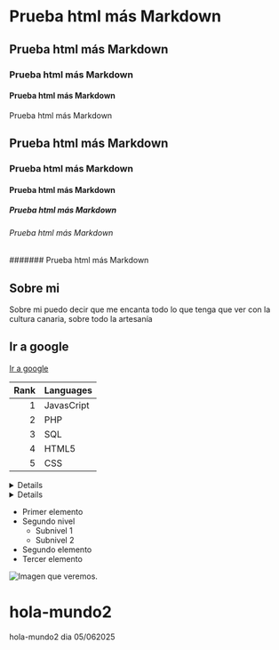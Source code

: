 <h1>Prueba html más Markdown</h1>
<h2>Prueba html más Markdown</h2>
<h3>Prueba html más Markdown</h3>
<h4>Prueba html más Markdown</h4
                              
# Prueba html más Markdown 
## Prueba html más Markdown 
### Prueba html más Markdown 
#### Prueba html más Markdown 
##### Prueba html más Markdown 
###### Prueba html más Markdown 
####### Prueba html más Markdown 


## Sobre mi
Sobre mi puedo decir que me encanta todo lo que tenga que ver con la cultura canaria, sobre todo la artesanía


## Ir a google 
[Ir a google](https://www.google.es/)

| Rank | Languages |
|-----:| ----------|
|     1| JavasCript|
|     2| PHP       |
|     3| SQL       |
|     4| HTML5     |
|     5| CSS       |

<details>
  <sumary>Lenguajes utilizados</sumary>
  
| Rank | Languages |
|-----:| ----------|
|     1| JavasCript|
|     2| PHP       |
|     3| SQL       |
|     4| HTML5     |
|     5| CSS       |

</details>
<details>
  <sumary>Listado alumnos</sumary>
  
- Ana
- Isabel 
- J.J.

</details>

- Primer elemento
- Segundo nivel
  - Subnivel 1
  - Subnivel 2
- Segundo elemento
- Tercer elemento  

<picture>
<img
    alt="Imagen que veremos."
    src="https://lantigua21.com/programmer.png"
    style0"width: 200px; height: 200px; "
</picture>

 






# hola-mundo2
hola-mundo2
dia 05/062025
